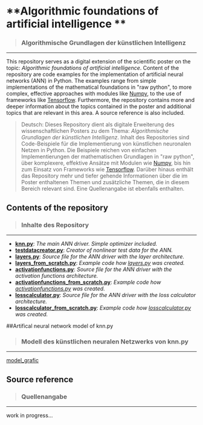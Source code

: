 # **Algorithmic foundations of artificial intelligence **
> ### Algorithmische Grundlagen der künstlichen Intelligenz
*****
This repository serves as a digital extension of the scientific poster on the topic: _Algorithmic foundations of artificial intelligence_.
Content of the repository are code examples for the implementation of artificial neural networks (ANN) in Python. The examples range from simple implementations of the mathematical foundations in "raw python", to more complex, effective approaches with modules like [Numpy](https://numpy.org/), to the use of frameworks like [Tensorflow](https://www.tensorflow.org/).
Furthermore, the repository contains more and deeper information about the topics contained in the poster and additional topics that are relevant in this area.
A source reference is also included.

>Deutsch: Dieses Repository dient als digitale Erweiterung des wissenschaftlichen Posters zu dem Thema: _Algorithmische Grundlagen der künstlichen Intelligenz_. Inhalt des Repositories sind Code-Beispiele für die Implementierung von künstlichen neuronalen Netzen in Python. Die Beispiele reichen von einfachen Implementierungen der mathematischen Grundlagen in "raw python", über komplexere, effektive Ansätze mit Modulen wie [Numpy](https://numpy.org/), bis hin zum Einsatz von Frameworks wie [Tensorflow](https://www.tensorflow.org/). Darüber hinaus enthält das Repository mehr und tiefer gehende Informationen über die im Poster enthaltenen Themen und zusätzliche Themen, die in diesem Bereich relevant sind. Eine Quellenangabe ist ebenfalls enthalten.

## Contents of the repository
> ### Inhalte des Repository
*****
- [**knn.py**](https://github.com/MrN4ND0/KI-G1/blob/main/knn.py): _The main ANN driver. Simple optimizer included._
- [**testdatacreator.py**](https://github.com/MrN4ND0/KI-G1/blob/main/testdatacreator.py): _Creator of nonlinear test data for the ANN._ 
- [**layers.py**](https://github.com/MrN4ND0/KI-G1/blob/main/layers.py): _Source file for the ANN driver with the layer architecture._
- [**layers_from_scratch.py**](https://github.com/MrN4ND0/KI-G1/blob/main/layers_from_scratch.py): _Example code how [layers.py](https://github.com/MrN4ND0/KI-G1/blob/main/layers.py) was created._
- [**activationfunctions.py**](https://github.com/MrN4ND0/KI-G1/blob/main/activationfunctions.py): _Source file for the ANN driver with the activation functions architecture._
- [**activationfunctions_from_scratch.py**](https://github.com/MrN4ND0/KI-G1/blob/main/activationfunctions_from_scratch.py): _Example code how [activationfunctions.py](https://github.com/MrN4ND0/KI-G1/blob/main/activatonfunctions.py) was created._
- [**losscalculator.py**](https://github.com/MrN4ND0/KI-G1/blob/main/losscalculator.py): _Source file for the ANN driver with the loss calculator architecture._
- [**losscalculator_from_scratch.py**](https://github.com/MrN4ND0/KI-G1/blob/main/losscalculator_form_scratch.py): _Example code how [losscalculator.py](https://github.com/MrN4ND0/KI-G1/blob/main/losscalculator.py) was created._

##Artifical neural network model of knn.py
> ### Modell des künstlichen neuralen Netzwerks von knn.py
*****
[model_grafic](https://github.com/MrN4ND0/KI-G1/blob/main/knn_model21010103.drawio.png)

## Source reference
> ### Quellenangabe
*****
work in progress...






